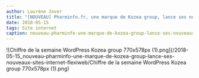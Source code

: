 ```yaml
---
author: Laurène Jover
title: "[NOUVEAU] Pharminfo.fr, une marque de Kozea group, lance ses nouveaux sites internet Flexiweb +"
date: 2018-05-15
tags: Site internet
caption: nouveau-pharminfo-une-marque-de-kozea-group-lance-ses-nouveaux-sites-internet-flexiweb.webp
---
```


![Chiffre de la semaine WordPress Kozea group 770x578px (1).png](/2018-05-15_nouveau-pharminfo-une-marque-de-kozea-group-lance-ses-nouveaux-sites-internet-flexiweb/Chiffre de la semaine WordPress Kozea group 770x578px (1).png)
